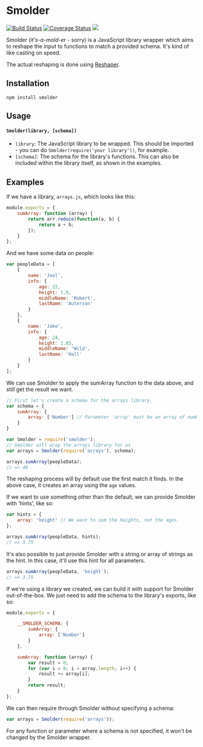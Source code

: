 # Smolder

[![Build Status](https://travis-ci.org/JoelOtter/smolder.svg?branch=master)](https://travis-ci.org/JoelOtter/smolder) [![Coverage Status](https://coveralls.io/repos/github/JoelOtter/smolder/badge.svg?branch=master)](https://coveralls.io/github/JoelOtter/smolder?branch=master) [![](https://img.shields.io/npm/v/smolder.svg)](https://www.npmjs.com/package/smolder)

Smolder (_it's-a-mold-er_ - sorry) is a JavaScript library wrapper which aims to reshape the input to functions to match a provided schema. It's kind of like casting on speed.

The actual reshaping is done using [Reshaper](https://github.com/JoelOtter/reshaper).

## Installation

`npm install smolder`

## Usage

#### `Smolder(library, [schema])`

- `library`: The JavaScript library to be wrapped. This should be imported - you can do `Smolder(require('your library'))`, for example.
- `[schema]`: The schema for the library's functions. This can also be included within the library itself, as shown in the examples.

## Examples

If we have a library, `arrays.js`, which looks like this:

```javascript
module.exports = {
    sumArray: function (array) {
        return arr.reduce(function(a, b) {
            return a + b;
        });
    }
};
```

And we have some data on people:

```javascript
var peopleData = [
    {
        name: 'Joel',
        info: {
            age: 22,
            height: 1.9,
            middleName: 'Robert',
            lastName: 'Auterson'
        }
    },
    {
        name: 'Jake',
        info: {
            age: 24,
            height: 1.85,
            middleName: 'Wild',
            lastName: 'Hall'
        }
    }
];
```

We can use Smolder to apply the sumArray function to the data above, and still get the result we want.

```javascript
// First let's create a schema for the arrays library.
var schema = {
    sumArray: {
        array: ['Number'] // Parameter 'array' must be an array of numbers.
    }
}

var Smolder = require('smolder');
// Smolder will wrap the arrays library for us
var arrays = Smolder(require('arrays'), schema);

arrays.sumArray(peopleData);
// => 46
```

The reshaping process will by default use the first match it finds. In the above case, it creates an array using the `age` values.

If we want to use something other than the default, we can provide Smolder with 'hints', like so:

```javascript
var hints = {
    array: 'height' // We want to sum the heights, not the ages.
};

arrays.sumArray(peopleData, hints);
// => 3.75
```

It's also possible to just provide Smolder with a string or array of strings as the hint. In this case, it'll use this hint for all parameters.

```javascript
arrays.sumArray(peopleData, 'height');
// => 3.75
```

If we're using a library we created, we can build it with support for Smolder out-of-the-box. We just need to add the schema to the library's exports, like so:

```javascript
module.exports = {

    __SMOLDER_SCHEMA: {
        sumArray: {
            array: ['Number']
        }
    },

    sumArray: function (array) {
        var result = 0;
        for (var i = 0; i < array.length; i++) {
            result += array[i];
        }
        return result;
    }
};
```

We can then require through Smolder without specifying a schema:

```javascript
var arrays = Smolder(require('arrays'));
```

For any function or parameter where a schema is not specified, it won't be changed by the Smolder wrapper.
